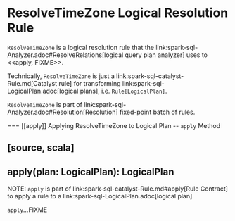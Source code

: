 # ResolveTimeZone Logical Resolution Rule

`ResolveTimeZone` is a logical resolution rule that the link:spark-sql-Analyzer.adoc#ResolveRelations[logical query plan analyzer] uses to <<apply, FIXME>>.

Technically, `ResolveTimeZone` is just a link:spark-sql-catalyst-Rule.md[Catalyst rule] for transforming link:spark-sql-LogicalPlan.adoc[logical plans], i.e. `Rule[LogicalPlan]`.

`ResolveTimeZone` is part of link:spark-sql-Analyzer.adoc#Resolution[Resolution] fixed-point batch of rules.

=== [[apply]] Applying ResolveTimeZone to Logical Plan -- `apply` Method

[source, scala]
----
apply(plan: LogicalPlan): LogicalPlan
----

NOTE: `apply` is part of link:spark-sql-catalyst-Rule.md#apply[Rule Contract] to apply a rule to a link:spark-sql-LogicalPlan.adoc[logical plan].

`apply`...FIXME
